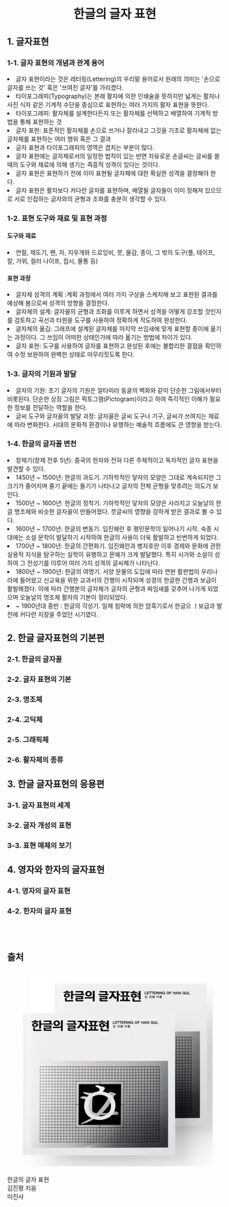 <div align='center'>
    <h1>한글의 글자 표현</h1>
</div>

<h2>1. 글자표현</h2>
<h3>1-1. 글자 표현의 개념과 관계 용어</h3>
<li>글자 표현이라는 것은 레터링(Lettering)의 우리말 용어로서 원래의 의미는 '손으로 글자를 쓰는 것' 혹은 '쓰여진 글자'를 가리켰다.</li>
<li>타이포그래피(Typography)는 본래 활자에 의한 인쇄술을 뜻하지만 넓게는 활자나 사진 식자 같은 기계적 수단을 중심으로 표현하는 여러 가지의 활자 표현을 뜻한다.</li>
<li>타이포그래피: 활자체를 설계한다든지 또는 활자체를 선택하고 배열하여 기계적 방법을 통해 표현하는 것</li>
<li>글자 표현: 표준적인 활자체를 손으로 쓰거나 잘라내고 그것을 기초로 활자체에 없는 글자체를 표현하는 여러 행위 혹은 그 결과</li>
<li>글자 표현과 타이포그래피의 영역은 겹치는 부분이 많다.</li>
<li>글자 표현에는 글자체로서의 일정한 법칙이 있는 반면 자유로운 손글씨는 글씨를 쓸 때의 도구와 재료에 의해 생기는 즉흥적 성격이 있다는 것이다.</li>
<li>글자 표현은 표현하기 전에 이미 표현될 글자체에 대한 확실한 성격을 결정해야 한다.</li>
<li>글자 표현은 활자보다 커다란 글자를 표현하며, 배열될 글자들이 이미 정해져 있으므로 서로 인접하는 글자와의 균형과 조화를 충분히 생각할 수 있다.</li>

<h3>1-2. 표현 도구와 재료 및 표현 과정</h3>
<h4>도구와 재료</h4>
<li>연필, 제도기, 펜, 자, 지우개와 드로잉비, 붓, 물감, 종이, 그 밖의 도구(풀, 테이프, 칼, 가위, 컬러 나이프, 접시, 물통 등)</li>

<h4>표현 과정</h4>
<li>글자체 성격의 계획 :계획 과정에서 여러 가지 구상을 스케치해 보고 표현된 결과를 예상해 봄으로써 성격의 방향을 결정한다. </li>
<li>글자체의 설계: 글자꼴의 균형과 조화를 이루게 하면서 성격을 어떻게 강조할 것인지를 검토하고 곡선과 타원을 도구를 사용하여 정확하게 작도하여 완성한다.</li>
<li>글자체의 옮김: 그래프에 설계된 글자체를 마지막 쓰임새에 맞게 표현할 종이에 옮기는 과정이다. 그 쓰임이 어떠한 상태인가에 따라 옮기는 방법에 차이가 있다.</li>
<li>글자 표현: 도구를 사용하여 글자를 표현하고 완성된 후에는 불합리한 결점을 확인하여 수정 보완하여 완벽한 상태로 마무리짓도록 한다.</li>

<h3>1-3. 글자의 기원과 발달</h3>
<li>글자의 기원: 초기 글자의 기원은 알타미라 동굴의 벽화와 같이 단순한 그림에서부터 비롯된다. 단순한 상징 그림은 픽토그램(Pictogram)이라고 하여 즉각적인 이해가 필요한 정보를 전달하는 역할을 한다.</li>
<li>글씨 도구와 글자꼴의 발달 과정: 글자꼴은 글씨 도구나 기구, 글씨가 쓰여지는 재료에 따라 변화한다. 시대의 문화적 환경이나 유행하는 예술적 흐름에도 큰 영향을 받는다.</li>

<h3>1-4. 한글의 글자꼴 변천</h3>
<li>창제기(창제 전후 5년): 중국의 한자와 전혀 다른 주체적이고 독자적인 글자 표현을 발견할 수 있다.</li>
<li>1450년 ~ 1500년: 한글의 과도기. 기하학적인 닿자의 모양은 그대로 계속되지만 그 크기가 줄어지며 줄기 끝에는 돌기가 나타나고 글자의 전체 균형을 맞추려는 의도가 보인다.</li>
<li>1500년 ~ 1600년: 한글의 정착기. 기하학적인 닿자의 모양은 사라지고 오늘날의 한글 명조체와 비슷한 글자꼴이 만들어졌다. 붓글씨의 영향을 강하게 받은 결과로 볼 수 있다.</li>
<li>1600년 ~ 1700년: 한글의 변동기. 임진왜란 후 평민문학이 일어나기 시작. 숙종 시대에는 소설 문학이 발달하기 시작하여 한글의 사용이 더욱 활발하고 빈번하게 되었다.</li>
<li>1700년 ~ 1800년: 한글의 간편화기. 임진왜란과 병자호란 이후 경제와 문화에 관한 실용적 지식을 탐구하는 실학이 유행하고 문예가 크게 발달했다. 특히 시가와 소설이 성하여 그 전성기를 이루어 여러 가지 성격의 글씨체가 나타난다.</li>
<li>1800년 ~ 1900년: 한글의 여명기. 서양 문물의 도입에 따라 연판 활판법이 우리나라에 들어왔고 신교육을 위한 교과서의 간행이 시작되며 성경의 한글판 간행과 보급이 활발해졌다. 이에 따라 간행본의 글자체가 글자의 균형과 짜임새를 갖추어 나가게 되었으며 오늘날의 명조체 활자의 기본이 정리되었다.</li>
<li> ~ 1900년대 중반 : 한글의 각성기. 일제 침략에 의한 암흑기로서 한글으 ㅣ보급과 발전에 커다란 지장을 주었던 시기였다.</li>

<h2>2. 한글 글자표현의 기본편</h2>
<h3>2-1. 한글의 글자꼴</h3>
<h3>2-2. 글자 표현의 기본</h3>
<h3>2-3. 명조체</h3>
<h3>2-4. 고딕체</h3>
<h3>2-5. 그래픽체</h3>
<h3>2-6. 활자체의 종류</h3>

<h2>3. 한글 글자표현의 응용편</h2>
<h3>3-1. 글자 표현의 세계</h3>
<h3>3-2. 글자 개성의 표현</h3>
<h3>3-3. 표현 매체의 보기</h3>

<h2>4. 영자와 한자의 글자표현</h2>
<h3>4-1. 영자의 글자 표현</h3>
<h3>4-2. 한자의 글자 표현</h3>

<br>
<br>

<h2>출처</h2>

<div align='center'>
    <img src=".\img\Lettering of han gul.jpg" />
</div>

<br>
한글의 글자 표현
<br>
김진평 지음
<br>
미진사